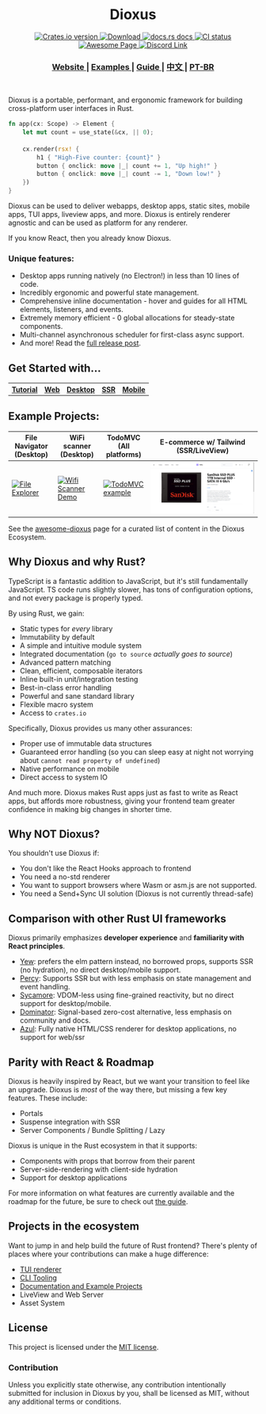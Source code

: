 <div align="center">
  <h1>Dioxus</h1>
</div>

<div align="center">
  <!-- Crates version -->
  <a href="https://crates.io/crates/dioxus">
    <img src="https://img.shields.io/crates/v/dioxus.svg?style=flat-square"
    alt="Crates.io version" />
  </a>
  <!-- Downloads -->
  <a href="https://crates.io/crates/dioxus">
    <img src="https://img.shields.io/crates/d/dioxus.svg?style=flat-square"
      alt="Download" />
  </a>
  <!-- docs -->
  <a href="https://docs.rs/dioxus">
    <img src="https://img.shields.io/badge/docs-latest-blue.svg?style=flat-square"
      alt="docs.rs docs" />
  </a>
  <!-- CI -->
  <a href="https://github.com/jkelleyrtp/dioxus/actions">
    <img src="https://github.com/dioxuslabs/dioxus/actions/workflows/main.yml/badge.svg"
      alt="CI status" />
  </a>

  <!--Awesome -->
  <a href="https://github.com/dioxuslabs/awesome-dioxus">
    <img src="https://cdn.rawgit.com/sindresorhus/awesome/d7305f38d29fed78fa85652e3a63e154dd8e8829/media/badge.svg" alt="Awesome Page" />
  </a>
  <!-- Discord -->
  <a href="https://discord.gg/XgGxMSkvUM">
    <img src="https://img.shields.io/discord/899851952891002890.svg?logo=discord&style=flat-square" alt="Discord Link" />
  </a>
</div>

<div align="center">
  <h3>
    <a href="https://dioxuslabs.com"> Website </a>
    <span> | </span>
    <a href="https://github.com/DioxusLabs/example-projects"> Examples </a>
    <span> | </span>
    <a href="https://dioxuslabs.com/guide"> Guide </a>
    <span> | </span>
    <a href="https://github.com/DioxusLabs/dioxus/blob/master/notes/README/ZH_CN.md"> 中文 </a>
    <span> | </span>
    <a href="https://github.com/DioxusLabs/dioxus/blob/master/translations/pt-br/README.md"> PT-BR </a>
  </h3>
</div>

<br/>

Dioxus is a portable, performant, and ergonomic framework for building cross-platform user interfaces in Rust.

```rust
fn app(cx: Scope) -> Element {
    let mut count = use_state(&cx, || 0);

    cx.render(rsx! {
        h1 { "High-Five counter: {count}" }
        button { onclick: move |_| count += 1, "Up high!" }
        button { onclick: move |_| count -= 1, "Down low!" }
    })
}
```

Dioxus can be used to deliver webapps, desktop apps, static sites, mobile apps, TUI apps, liveview apps, and more. Dioxus is entirely renderer agnostic and can be used as platform for any renderer.

If you know React, then you already know Dioxus.

### Unique features:

- Desktop apps running natively (no Electron!) in less than 10 lines of code.
- Incredibly ergonomic and powerful state management.
- Comprehensive inline documentation - hover and guides for all HTML elements, listeners, and events.
- Extremely memory efficient - 0 global allocations for steady-state components.
- Multi-channel asynchronous scheduler for first-class async support.
- And more! Read the [full release post](https://dioxuslabs.com/blog/introducing-dioxus/).

## Get Started with...

<table style="width:100%" align="center">
    <tr >
        <th><a href="https://dioxuslabs.com/guide/">Tutorial</a></th>
        <th><a href="https://dioxuslabs.com/reference/web">Web</a></th>
        <th><a href="https://dioxuslabs.com/reference/desktop/">Desktop</a></th>
        <th><a href="https://dioxuslabs.com/reference/ssr/">SSR</a></th>
        <th><a href="https://dioxuslabs.com/reference/mobile/">Mobile</a></th>
    <tr>
</table>

## Example Projects:

| File Navigator (Desktop)                                                                                                                                                        | WiFi scanner (Desktop)                                                                                                                                                                 | TodoMVC (All platforms)                                                                                                                                                 | E-commerce w/ Tailwind (SSR/LiveView)                                                                                                                                                 |
| ------------------------------------------------------------------------------------------------------------------------------------------------------------------------------- | -------------------------------------------------------------------------------------------------------------------------------------------------------------------------------------- | ----------------------------------------------------------------------------------------------------------------------------------------------------------------------- | ------------------------------------------------------------------------------------------------------------------------------------------------------------------------------------- |
| [![File Explorer](https://github.com/DioxusLabs/example-projects/raw/master/file-explorer/image.png)](https://github.com/DioxusLabs/example-projects/blob/master/file-explorer) | [![Wifi Scanner Demo](https://github.com/DioxusLabs/example-projects/raw/master/wifi-scanner/demo_small.png)](https://github.com/DioxusLabs/example-projects/blob/master/wifi-scanner) | [![TodoMVC example](https://github.com/DioxusLabs/example-projects/raw/master/todomvc/example.png)](https://github.com/DioxusLabs/example-projects/blob/master/todomvc) | [![E-commerce Example](https://github.com/DioxusLabs/example-projects/raw/master/ecommerce-site/demo.png)](https://github.com/DioxusLabs/example-projects/blob/master/ecommerce-site) |

See the [awesome-dioxus](https://github.com/DioxusLabs/awesome-dioxus) page for a curated list of content in the Dioxus Ecosystem.

## Why Dioxus and why Rust?

TypeScript is a fantastic addition to JavaScript, but it's still fundamentally JavaScript. TS code runs slightly slower, has tons of configuration options, and not every package is properly typed.

By using Rust, we gain:

- Static types for _every_ library
- Immutability by default
- A simple and intuitive module system
- Integrated documentation (`go to source` _actually goes to source_)
- Advanced pattern matching
- Clean, efficient, composable iterators
- Inline built-in unit/integration testing
- Best-in-class error handling
- Powerful and sane standard library
- Flexible macro system
- Access to `crates.io`

Specifically, Dioxus provides us many other assurances:

- Proper use of immutable data structures
- Guaranteed error handling (so you can sleep easy at night not worrying about `cannot read property of undefined`)
- Native performance on mobile
- Direct access to system IO

And much more. Dioxus makes Rust apps just as fast to write as React apps, but affords more robustness, giving your frontend team greater confidence in making big changes in shorter time.

## Why NOT Dioxus?

You shouldn't use Dioxus if:

- You don't like the React Hooks approach to frontend
- You need a no-std renderer
- You want to support browsers where Wasm or asm.js are not supported.
- You need a Send+Sync UI solution (Dioxus is not currently thread-safe)

## Comparison with other Rust UI frameworks

Dioxus primarily emphasizes **developer experience** and **familiarity with React principles**.

- [Yew](https://github.com/yewstack/yew): prefers the elm pattern instead, no borrowed props, supports SSR (no hydration), no direct desktop/mobile support.
- [Percy](https://github.com/chinedufn/percy): Supports SSR but with less emphasis on state management and event handling.
- [Sycamore](https://github.com/sycamore-rs/sycamore): VDOM-less using fine-grained reactivity, but no direct support for desktop/mobile.
- [Dominator](https://github.com/Pauan/rust-dominator): Signal-based zero-cost alternative, less emphasis on community and docs.
- [Azul](https://azul.rs): Fully native HTML/CSS renderer for desktop applications, no support for web/ssr

## Parity with React & Roadmap

Dioxus is heavily inspired by React, but we want your transition to feel like an upgrade. Dioxus is _most_ of the way there, but missing a few key features. These include:

- Portals
- Suspense integration with SSR
- Server Components / Bundle Splitting / Lazy

Dioxus is unique in the Rust ecosystem in that it supports:

- Components with props that borrow from their parent
- Server-side-rendering with client-side hydration
- Support for desktop applications

For more information on what features are currently available and the roadmap for the future, be sure to check out [the guide](https://dioxuslabs.com/guide/).

## Projects in the ecosystem

Want to jump in and help build the future of Rust frontend? There's plenty of places where your contributions can make a huge difference:

- [TUI renderer](https://github.com/dioxusLabs/rink)
- [CLI Tooling](https://github.com/dioxusLabs/cli)
- [Documentation and Example Projects](https://github.com/dioxusLabs/docsite)
- LiveView and Web Server
- Asset System

## License

This project is licensed under the [MIT license].

[mit license]: https://github.com/DioxusLabs/dioxus/blob/master/LICENSE-MIT

### Contribution

Unless you explicitly state otherwise, any contribution intentionally submitted
for inclusion in Dioxus by you, shall be licensed as MIT, without any additional
terms or conditions.
